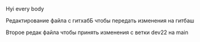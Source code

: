 Hyi every body

Редактирование файла с гитхабБ чтобы передать изменения на гитбаш

Второе редак файла чтобы принять изменения c ветки dev22 на main
